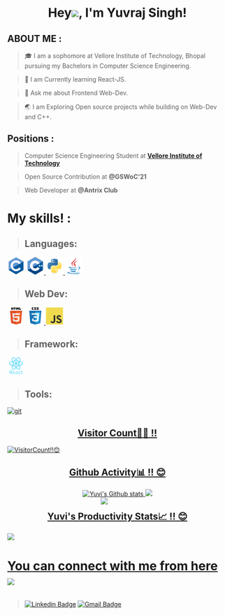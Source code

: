 <h1 align="center">Hey<img src="https://raw.githubusercontent.com/nixin72/nixin72/master/wave.gif" width="45px">, I'm Yuvraj Singh!</h1>

## **ABOUT ME :**

>:mortar_board: I am a sophomore at Vellore Institute of Technology, Bhopal pursuing my Bachelors in Computer Science Engineering.  
         
>:telescope: I am Currently learning React-JS.    

>:thought_balloon: Ask me about Frontend Web-Dev.  

>:earth_asia: I am Exploring Open source projects while building on Web-Dev and C++.  

## Positions :

> Computer Science Engineering Student at **[Vellore Institute of Technology](http://vitbhopal.ac.in/)**

> Open Source Contribution at **@GSWoC'21**

> Web Developer at **@Antrix Club**


 <h1> My skills! : </h1>

> ##  **Languages:** 

<a href="https://www.cprogramming.com/" target="_blank"> <img src="https://raw.githubusercontent.com/devicons/devicon/master/icons/c/c-original.svg" alt="c" width="40" height="40"/></a> 
<a href="https://www.w3schools.com/cpp/" target="_blank"> <img src="https://raw.githubusercontent.com/devicons/devicon/master/icons/cplusplus/cplusplus-original.svg" alt="cplusplus" width="40" height="40"/> </a> 
<a href="https://www.python.org" target="_blank"> <img src="https://raw.githubusercontent.com/devicons/devicon/master/icons/python/python-original.svg" alt="python" width="40" height="40"/> </a> 
<a href="https://www.java.com" target="_blank"> <img src="https://raw.githubusercontent.com/devicons/devicon/master/icons/java/java-original.svg" alt="java" width="40" height="40"/> </a><br>

> ##  **Web Dev:** 

<a href="https://www.w3.org/html/" target="_blank"> <img src="https://raw.githubusercontent.com/devicons/devicon/master/icons/html5/html5-original-wordmark.svg" alt="html5" width="40" height="40"/></a> 
<a href="https://www.w3schools.com/css/" target="_blank"> <img src="https://raw.githubusercontent.com/devicons/devicon/master/icons/css3/css3-original-wordmark.svg" alt="css3" width="40" height="40"/> </a><a href="https://developer.mozilla.org/en-US/docs/Web/JavaScript" target="_blank"> <img src="https://raw.githubusercontent.com/devicons/devicon/master/icons/javascript/javascript-original.svg" alt="javascript" width="40" height="40"/> </a> 

> ## **Framework:**

<a href="https://reactjs.org/" target="_blank"> <img src="https://raw.githubusercontent.com/devicons/devicon/master/icons/react/react-original-wordmark.svg" alt="react" width="40" height="40"/> </a>

> ## **Tools:**

<a href="https://git-scm.com/" target="_blank"> <img src="https://www.vectorlogo.zone/logos/git-scm/git-scm-icon.svg" alt="git" width="40" height="40"/> 
 
 
 <h2 align="center">Visitor Count👨‍💻 !! </h2>
<p align="center">
  
  ![VisitorCount!!😊](https://profile-counter.glitch.me/{yuvithakur007}/count.svg) 
  
</p>
    
<h2 align="center">Github Activity📊 !! 😊 </h2>   
 
 <div align="center">
<img width="370px" src="https://github-readme-stats.vercel.app/api?username=yuvithakur007&show_icons=true&theme=radical&count_private=true&hide_border=true&title_color=FC6401&icon_color=FC6401&bg_color=0D111700&text_color=969696&custom_title=Yuvi's+Github+Stats" alt="Yuvi's Github stats" />
             
<img width="370px" src="http://github-readme-streak-stats.herokuapp.com?user=yuvithakur007&hide_border=true&background=0D111700&border=943BDD00&fire=CB0044&sideNums=FC6401&currStreakLabel=ff96e6e&currStreakNum=969696&sideLabels=FC6401&dates=969696&stroke=7F1DA2" />
</div>
<span><img align="right" src="https://github-readme-stats.vercel.app/api/top-langs/?username=yuvithakur007&theme=radical&title_color=F16707&hide_border=true" width="290px" data-canonical-></span>
    
 <h2 align="center">Yuvi's Productivity Stats📈 !! 😊</h2>

<div>
<img src="https://github-readme-activity-graph-1.josr3.repl.co/graph?username=yuvithakur007&theme=radical&bg_color=00000000&point=00000000&line=FC6401&hide_border=true&custom_title=&color=969696&area=true&area_color=FC6401">
  </div>
         
         
<h1><p>You can connect with me from here<i> <img src="https://emojis.slackmojis.com/emojis/images/1547582922/5197/party_blob.gif?1547582922" width="30px"/></i></p></h1>

>[![Linkedin Badge](https://img.shields.io/badge/-yuvi.singh07-blue?style=flat-square&logo=Linkedin&logoColor=black&link=https://https://https://www.linkedin.com/in/yuvi-singh07/)](https://www.linkedin.com/in/yuvi-singh07/)
[![Gmail Badge](https://img.shields.io/badge/01yuvisingh@gmail.com-c14438?style=flat-square&logo=Gmail&logoColor=black&link=mailto:srivastavaaman237@gmail.com)](mailto:01yuvisingh@gmail.com)

   
